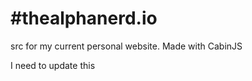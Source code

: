 #thealphanerd.io
===============

src for my current personal website.  Made with CabinJS

I need to update this